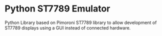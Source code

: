 # Python ST7789 Emulator

Python Library based on Pimoroni ST7789 library to allow development of ST7789 displays using a GUI instead of connected hardware.